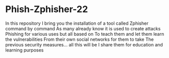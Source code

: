 # Phish-Zphisher-22
In this repository I bring you the installation of  a tool called Zphisher command by command  As many already know it is used to create attacks Phishing for various uses but all based on To teach them and let them learn the vulnerabilities  From their own social networks for them to take  The previous security measures... all this will be I share them for education and learning purposes
